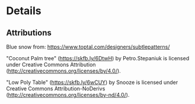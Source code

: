 # Details

## Attributions

Blue snow from: https://www.toptal.com/designers/subtlepatterns/


"Coconut Palm tree" (https://skfb.ly/6DtwH) by Petro.Stepaniuk is licensed under Creative Commons Attribution (http://creativecommons.org/licenses/by/4.0/).

"Low Poly Table" (https://skfb.ly/6wCUY) by Snooze is licensed under Creative Commons Attribution-NoDerivs (http://creativecommons.org/licenses/by-nd/4.0/).